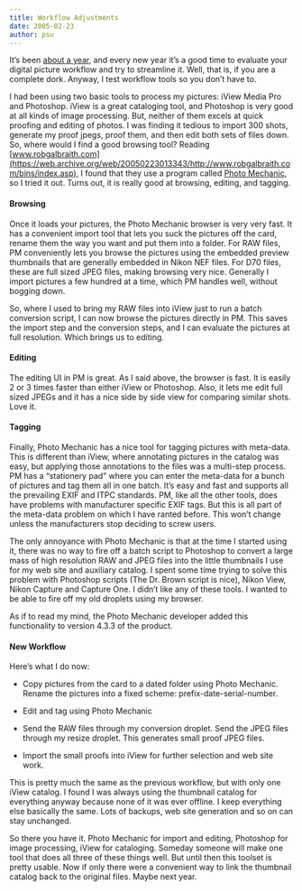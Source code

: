 ```yaml
---
title: Workflow Adjustments
date: 2005-02-23
author: psu
---
```


It’s been [about a year](digital-picture-workflow.html), and every new year it’s a good
time to evaluate your digital picture workflow and try to streamline it. Well, that is, if
you are a complete dork. Anyway, I test workflow tools so you don’t have to.

I had been using two basic tools to process my pictures: iView Media Pro and Photoshop.
iView is a great cataloging tool, and Photoshop is very good at all kinds of image
processing. But, neither of them excels at quick proofing and editing of photos. I was
finding it tedious to import 300 shots, generate my proof jpegs, proof them, and then edit
both sets of files down. So, where would I find a good browsing tool? Reading
[www.robgalbraith.com](https://web.archive.org/web/20050223013343/http://www.robgalbraith.com/bins/index.asp),
I found that they use a program called [Photo Mechanic](https://home.camerabits.com), so I
tried it out. Turns out, it is really good at browsing, editing, and tagging.

#### Browsing

Once it loads your pictures, the Photo Mechanic browser is very very fast. It has a convenient import tool that lets you suck the pictures off the card, rename them the way you want and put them into a folder. For RAW files, PM conveniently lets you browse the pictures using the embedded preview thumbnails that are generally embedded in Nikon NEF files. For D70 files, these are full sized JPEG files, making browsing very nice. Generally I import pictures a few hundred at a time, which PM handles well, without bogging down.

So, where I used to bring my RAW files into iView just to run a batch conversion script, I can now browse the pictures directly in PM. This saves the import step and the conversion steps, and I can evaluate the pictures at full resolution. Which brings us to editing.

#### Editing

The editing UI in PM is great. As I said above, the browser is fast. It is easily 2 or 3 times faster than either iView or Photoshop. Also, it lets me edit full sized JPEGs and it has a nice side by side view for comparing similar shots. Love it.

#### Tagging

Finally, Photo Mechanic has a nice tool for tagging pictures with meta-data. This is different than iView, where annotating pictures in the catalog was easy, but applying those annotations to the files was a multi-step process. PM has a “stationery pad” where you can enter the meta-data for a bunch of pictures and tag them all in one batch. It’s easy and fast and supports all the prevailing EXIF and ITPC standards. PM, like all the other tools, does have problems with manufacturer specific EXIF tags. But this is all part of the meta-data problem on which I have ranted before. This won’t change unless the manufacturers stop deciding to screw users.

The only annoyance with Photo Mechanic is that at the time I started using it, there was no way to fire off a batch script to Photoshop to convert a large mass of high resolution RAW and JPEG files into the little thumbnails I use for my web site and auxiliary catalog. I spent some time trying to solve this problem with Photoshop scripts (The Dr. Brown script is nice), Nikon View, Nikon Capture and Capture One. I didn’t like any of these tools. I wanted to be able to fire off my old droplets using my browser.

As if to read my mind, the Photo Mechanic developer added this functionality to version 4.3.3 of the product.

#### New Workflow

Here’s what I do now:

* Copy pictures from the card to a dated folder using Photo Mechanic. Rename the pictures into a fixed scheme: prefix-date-serial-number.

* Edit and tag using Photo Mechanic

* Send the RAW files through my conversion droplet. Send the JPEG files through my resize droplet. This generates small proof JPEG files.

* Import the small proofs into iView for further selection and web site work.

This is pretty much the same as the previous workflow, but with only one iView catalog. I found I was always using the thumbnail catalog for everything anyway because none of it was ever offline. I keep everything else basically the same. Lots of backups, web site generation and so on can stay unchanged.

So there you have it. Photo Mechanic for import and editing, Photoshop for image processing, iView for cataloging. Someday someone will make one tool that does all three of these things well. But until then this toolset is pretty usable. Now if only there were a convenient way to link the thumbnail catalog back to the original files. Maybe next year.